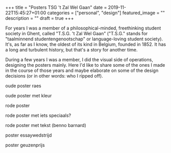 +++
title =  "Posters TSG 't Zal Wel Gaan"
date = 2019-11-22T15:45:27+01:00
categories = ["personal", "design"]
featured_image = ""
description = ""
draft = true
+++

For years I was a member of a philosophical-minded, freethinking student society in Ghent, called "T.S.G. 't Zal Wel Gaan" ("T.S.G." stands for "taalminnend studentengenootschap" or language-loving student society). It's, as far as I know, the oldest of its kind in Belgium, founded in 1852. It has a long and turbulent history, but that's a story for another time.

During a few years I was a member, I did the visual side of operations, designing the posters mainly. Here I'd like to share some of the ones I made in the course of those years and maybe elaborate on some of the design decisions (or in other words: who I ripped off).
<!--more-->

oude poster raes

oude poster met kleur

rode poster

rode poster met iets speciaals?

rode poster met tekst (benno barnard)

poster essaywedstrijd

poster geuzenprijs